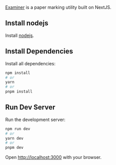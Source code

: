 [Examiner](https://examiner.1university.com) is a paper marking utility built on NextJS.

## Install nodejs

Install [nodejs](https://nodejs.org).

## Install Dependencies

Install all dependencies:

```bash
npm install
# or
yarn
# or
pnpm install
```

## Run Dev Server

Run the development server:

```bash
npm run dev
# or
yarn dev
# or
pnpm dev
```

Open [http://localhost:3000](http://localhost:3000) with your browser.
